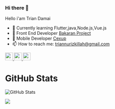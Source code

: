 ### Hi there 👋

<!--
**triandamai/triandamai** is a ✨ _special_ ✨ repository because its `README.md` (this file) appears on your GitHub profile.
-->
Hello i'am Trian Damai


- 🔭  Currently learning Flutter,java,Node.js,Vue.js
- 🧱  Front End Developer [Bakaran Project](https://bakaranproject.com/)
- 📱   Mobile Developer [Cexup](https://cexup.com)
- 📫  How to reach me: [triannurizkillah@gmail.com](triannurizkillah@gmail.com)

<!--- <p>Hi, I'm Sanskar Tiwari, I love building amazing software which make an impact, I teach software development on <a href="https://www.youtube.com/SanskarTiwari">Youtube</a>, share open source projects @ <a href="https://github.com/theindianappguy">Github</a>, write blog at <a href="https://flutternerd.com/">flutternerd.com</a>.</p>
--->
<p>
  <a href="https://www.twitter.com/TrianDN__">
    <img src="https://img.shields.io/badge/twitter-%231DA1F2.svg?&style=for-the-badge&logo=twitter&logoColor=white" height=25>
  </a> 
  <a href="https://www.linkedin.com/in/trian-damai-315a74137/">
    <img src="https://img.shields.io/badge/linkedin-%230077B5.svg?&style=for-the-badge&logo=linkedin&logoColor=white" height=25>
  </a> 
  <a href="https://www.instagram.com/trian_damai/">
    <img src="https://img.shields.io/badge/instagram-%23E4405F.svg?&style=for-the-badge&logo=instagram&logoColor=white" height=25>
  </a> 
</p>

<h1>GitHub Stats</h1>
<p><img src="https://github-readme-stats.vercel.app/api?username=triandamai&count_private=true&show_icons=true&theme=radical&show_owner=true" alt="GitHub Stats"></p>
<p>
<img src="https://github-readme-stats.vercel.app/api/top-langs/?username=triandamai&layout=compact&count_private=true&hide=html">
</p>


